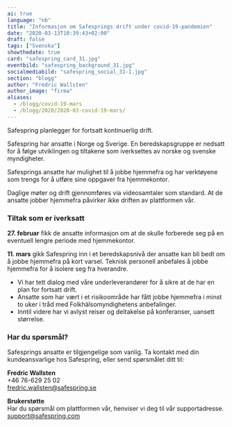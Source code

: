 ```yaml
---
ai: true
language: "nb"
title: "Informasjon om Safesprings drift under covid-19-pandemien"
date: "2020-03-13T10:39:43+02:00"
draft: false
tags: ["Svenska"]
showthedate: true
card: "safespring_card_31.jpg"
eventbild: "safespring_background_31.jpg"
socialmediabild: "safespring_social_31-1.jpg"
section: "blogg"
author: "Fredric Wallsten"
author_image: "firma"
aliases:
  - /blogg/covid-19-mars
  - /blogg/2020/2020-03-covid-19-mars/
---
```

<div class="ingress"><p>Safespring planlegger for fortsatt kontinuerlig drift.</p></div>

Safespring har ansatte i Norge og Sverige. En beredskapsgruppe er nedsatt for å følge utviklingen og tiltakene som iverksettes av norske og svenske myndigheter.

Safesprings ansatte har mulighet til å jobbe hjemmefra og har verktøyene som trengs for å utføre sine oppgaver fra hjemmekontor.

Daglige møter og drift gjennomføres via videosamtaler som standard. At de ansatte jobber hjemmefra påvirker ikke driften av plattformen vår.

### Tiltak som er iverksatt

**27. februar** fikk de ansatte informasjon om at de skulle forberede seg på en eventuell lengre periode med hjemmekontor.

**11. mars** gikk Safespring inn i et beredskapsnivå der ansatte kan bli bedt om å jobbe hjemmefra på kort varsel. Teknisk personell anbefales å jobbe hjemmefra for å isolere seg fra hverandre.

- Vi har tett dialog med våre underleverandører for å sikre at de har en plan for fortsatt drift.
- Ansatte som har vært i et risikoområde har fått jobbe hjemmefra i minst to uker i tråd med Folkhälsomyndighetens anbefalinger.
- Inntil videre har vi avlyst reiser og deltakelse på konferanser, uansett størrelse.

### Har du spørsmål?

Safesprings ansatte er tilgjengelige som vanlig. Ta kontakt med din kundeansvarlige hos Safespring, eller send spørsmålet ditt til:

**Fredric Wallsten**<br>
+46 76-629 25 02<br>
<a href="mailto:fredric.wallsten@safespring.se">fredric.wallsten@safespring.se</a>

**Brukerstøtte**<br>
Har du spørsmål om plattformen vår, henviser vi deg til vår supportadresse. <a href="mailto:support@safespring.com">support@safespring.com</a>